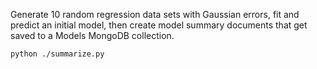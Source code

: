 Generate 10 random regression data sets with Gaussian errors, fit and predict an initial model, then create model summary documents that get saved to a Models MongoDB collection.

```
python ./summarize.py
```
